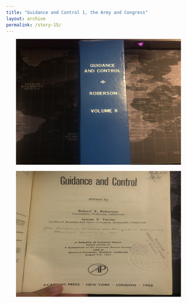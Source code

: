 ```yaml
---
title: "Guidance and Control 1, the Army and Congress"
layout: archive
permalink: /story-15/
---
```

<p align="center">
    <img width="450" height="342" src='/images/blue.jpg'>
</p>

<p align="center">
    <img width="450" height="342" src='/images/congress.jpg'>
</p>